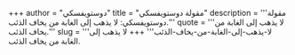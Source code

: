 +++
author = "دوستويفسكي"
title = "مقولة دوستويفسكي"
description = '''مقولة دوستويفسكي: لا يذهب إلى الغابة من يخاف الذئب.'''
quote = '''لا يذهب إلى الغابة من يخاف الذئب.'''
slug = '''لا-يذهب-إلى-الغابة-من-يخاف-الذئب'''
+++
لا يذهب إلى الغابة من يخاف الذئب.

